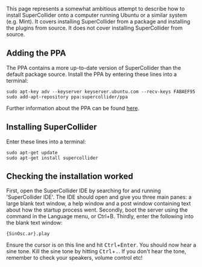 This page represents a somewhat ambitious attempt to describe how to install SuperCollider onto a computer running Ubuntu or a similar system (e.g. Mint). It covers installing SuperCollider from a package and installing the plugins from source. It does not cover installing SuperCollider from source.
## Adding the PPA
The PPA contains a more up-to-date version of SuperCollider than the default package source. Install the PPA by entering these lines into a terminal:

    sudo apt-key adv --keyserver keyserver.ubuntu.com --recv-keys FABAEF95
    sudo add-apt-repository ppa:supercollider/ppa

Further information about the PPA can be found [here](https://launchpad.net/~supercollider/+archive/ppa).

## Installing SuperCollider
Enter these lines into a terminal:

    sudo apt-get update
    sudo apt-get install supercollider

## Checking the installation worked
First, open the SuperCollider IDE by searching for and running 'SuperCollider IDE'. The IDE should open and give you three main panes: a large blank text window, a help window and a post window containing text about how the startup process went.
Secondly, boot the server using the command in the Language menu, or Ctrl+B.
Thirdly, enter the following into the blank text window:

    {SinOsc.ar}.play

Ensure the cursor is on this line and hit <kbd>Ctrl</kbd>+<kbd>Enter</kbd>. You should now hear a sine tone. Kill the sine tone by hitting <kbd>Ctrl</kbd>+<kbd>.</kbd>.
If you don't hear the tone, remember to check your speakers, volume control etc!